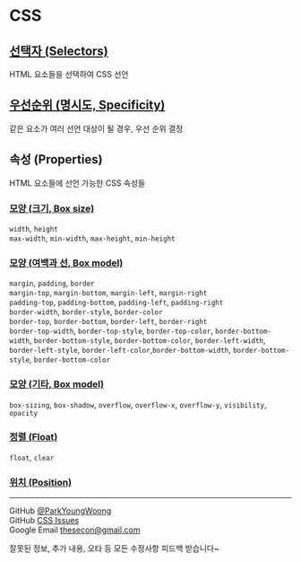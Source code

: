 # CSS

## [선택자 (Selectors)](https://github.com/ParkYoungWoong/CSS/blob/master/css_selectors.md)

HTML 요소들을 선택하여 CSS 선언

## [우선순위 (명시도, Specificity)](https://github.com/ParkYoungWoong/CSS/blob/master/css_specificity.md)

같은 요소가 여러 선언 대상이 될 경우, 우선 순위 결정

## 속성 (Properties)

HTML 요소들에 선언 가능한 CSS 속성들

### [모양 (크기, Box size)](https://github.com/ParkYoungWoong/CSS/blob/master/properties/box_model_size.md)

`width`, `height`  
`max-width`, `min-width`, `max-height`, `min-height`

### [모양 (여백과 선, Box model)](https://github.com/ParkYoungWoong/CSS/blob/master/properties/box_model_space.md)

`margin`, `padding`, `border`  
`margin-top`, `margin-bottom`, `margin-left`, `margin-right`  
`padding-top`, `padding-bottom`, `padding-left`, `padding-right`  
`border-width`, `border-style`, `border-color`  
`border-top`, `border-bottom`, `border-left`, `border-right`  
`border-top-width`, `border-top-style`, `border-top-color`, `border-bottom-width`, `border-bottom-style`, `border-bottom-color`, `border-left-width`, `border-left-style`, `border-left-color`,`border-bottom-width`, `border-bottom-style`, `border-bottom-color`

### [모양 (기타, Box model)](https://github.com/ParkYoungWoong/CSS/blob/master/properties/box_model_etc.md)

`box-sizing`, `box-shadow`, `overflow`, `overflow-x`, `overflow-y`, `visibility`, `opacity`

### [정렬 (Float)](https://github.com/ParkYoungWoong/CSS/blob/master/properties/float.md)

`float`, `clear`

### [위치 (Position)](https://github.com/ParkYoungWoong/CSS/blob/master/properties/position.md)

---

GitHub [@ParkYoungWoong](https://github.com/ParkYoungWoong)  
GitHub [CSS Issues](https://github.com/ParkYoungWoong/CSS/issues/new)  
Google Email [thesecon@gmail.com](mail.google.com)

잘못된 정보, 추가 내용, 오타 등 모든 수정사항 피드백 받습니다~
